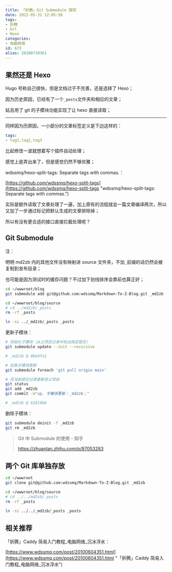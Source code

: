 ```yaml
---
title: 「折腾」Git Submodule 探究
date: 2022-05-31 12:05:58
tags:
- 折腾
- Git
- Hexo
categories:
- 电脑网络
id: 673
alias: 20100710361
---
```


## 果然还是 Hexo

Hugo 号称自己很快，但是文档过于不完善，还是选择了 Hexo；

<!-- more -->

因为历史原因，已经有了一个`_posts`文件夹和相应的文章；

姑且用了 git 的子模块功能实现了让 hexo 直接读取；

---------------

同样因为历原因，一小部分的文章标签定义是下边这样的：

```yml
tags:
- tag1,tag2,tag3
```

比起修改一波就想着写个插件自动处理；

感觉上是弄出来了，但是感觉仍然不够优雅；

wdssmq/hexo-split-tags: Separate tags with commas.：

[https://github.com/wdssmq/hexo-split-tags](https://github.com/wdssmq/hexo-split-tags "wdssmq/hexo-split-tags: Separate tags with commas.")

实际是额外读取了文章处理了一遍，加上原有的流程就会一篇文章编译两次，所以又加了一步通过标记把默认生成的文章排除掉；

所以有没有更合适的接口直接拦截处理呢？

## Git Submodule

注：

明明 md2zb 内的其他文件没有映射进 source 文件夹，不加`_`前缀的话仍然会被复制到发布目录；

也可能是因为测试时的缓存问题？不过加下划线排序会靠前也算正好；

```bash
cd ~/wwwroot/blog
git submodule add git@github.com:wdssmq/Markdown-To-Z-Blog.git _md2zb

cd ~/wwwroot/blog/source
# cd ../md2zb/_posts
rm -rf _posts

ln -si ../_md2zb/_posts _posts
```

更新子模块：

```bash
# 初始化子模块（从父项目记录中检出指定提交）
git submodule update --init --recursive

# _md2zb @ 06e4fa1

# 拉取子模块更新
git submodule foreach 'git pull origin main'

# 将当前提交记录更新至父项目
git status
git add _md2zb
git commit -m"up. 子模块更新：_md2zb；"

# _md2zb @ 62619bb

```

删除子模块：

```bash
git submodule deinit -f _md2zb
git rm _md2zb
```

> Git 中 Submodule 的使用 - 知乎
>
> https://zhuanlan.zhihu.com/p/87053283

## 两个 Git 库单独存放

```bash
cd ~/wwwroot
git clone git@github.com:wdssmq/Markdown-To-Z-Blog.git _md2zb

cd ~/wwwroot/blog/source
# cd ../../md2zb/_posts
rm -rf _posts

ln -si ../../_md2zb/_posts _posts
```

## 相关推荐

「折腾」Caddy 简易入门教程\_电脑网络\_沉冰浮水：

[https://www.wdssmq.com/post/20100604351.html](https://www.wdssmq.com/post/20100604351.html "「折腾」Caddy 简易入门教程\_电脑网络\_沉冰浮水")
